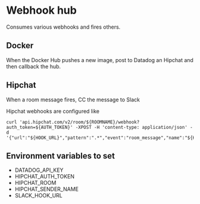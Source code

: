 Webhook hub
===========

Consumes various webhooks and fires others.

Docker
------
When the Docker Hub pushes a new image, post to Datadog an Hipchat and then callback the hub.

Hipchat
-------
When a room message fires, CC the message to Slack

Hipchat webhooks are configured like
```shell
curl 'api.hipchat.com/v2/room/${ROOMNAME}/webhook?auth_token=${AUTH_TOKEN}' -XPOST -H 'content-type: application/json' -d '{"url":"${HOOK_URL}","pattern":".*","event":"room_message","name":"${HOOK_NAME}"}'
```


Environment variables to set
----------------------------
- DATADOG_API_KEY
- HIPCHAT_AUTH_TOKEN
- HIPCHAT_ROOM
- HIPCHAT_SENDER_NAME
- SLACK_HOOK_URL
